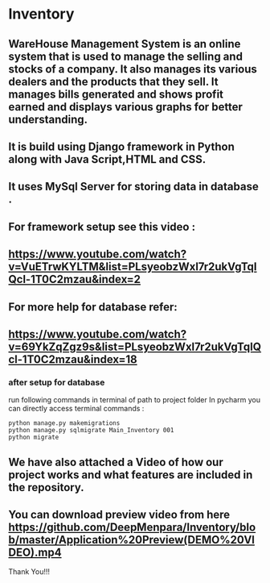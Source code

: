 
# Inventory
## WareHouse Management System is an online system that is used to manage the selling and stocks of a company. It also manages its various dealers and the products that they sell. It manages bills generated and shows profit earned and displays various graphs for better understanding. 
## It is build using Django framework in Python along with Java Script,HTML and CSS.
## It uses MySql Server for storing data in database .


## For framework setup see this video :
## https://www.youtube.com/watch?v=VuETrwKYLTM&list=PLsyeobzWxl7r2ukVgTqIQcl-1T0C2mzau&index=2

## For more help for database refer:
## https://www.youtube.com/watch?v=69YkZqZgz9s&list=PLsyeobzWxl7r2ukVgTqIQcl-1T0C2mzau&index=18

### after setup for database
run following commands in terminal of path to project folder
In pycharm you can directly access terminal
commands :
```
python manage.py makemigrations
python manage.py sqlmigrate Main_Inventory 001
python migrate
```
## We have also attached a Video of how our project works and what features are included in the repository.

## You can download preview video from here https://github.com/DeepMenpara/Inventory/blob/master/Application%20Preview(DEMO%20VIDEO).mp4

Thank You!!!
